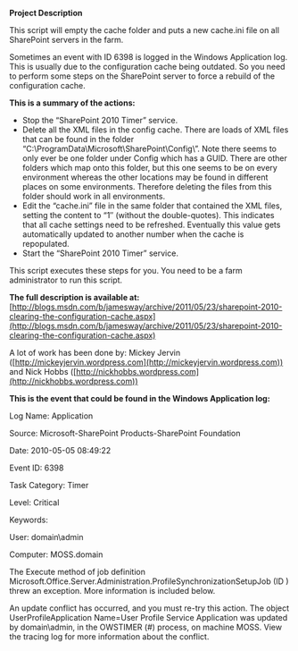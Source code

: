 **Project Description**

This script will empty the cache folder and puts a new cache.ini file on all SharePoint servers in the farm.

Sometimes an event with ID 6398 is logged in the Windows Application log. This is usually due to the configuration cache being outdated. So you need to perform some steps on the SharePoint server to force a rebuild of the configuration cache.

**This is a summary of the actions:**
* Stop the “SharePoint 2010 Timer” service.
* Delete all the XML files in the config cache. There are loads of XML files that can be found in the folder “C:\ProgramData\Microsoft\SharePoint\Config\”. Note there seems to only ever be one folder under Config which has a GUID. There are other folders which map onto this folder, but this one seems to be on every environment whereas the other locations may be found in different places on some environments. Therefore deleting the files from this folder should work in all environments.
* Edit the “cache.ini” file in the same folder that contained the XML files, setting the content to “1″ (without the double-quotes). This indicates that all cache settings need to be refreshed. Eventually this value gets automatically updated to another number when the cache is repopulated.
* Start the “SharePoint 2010 Timer” service.

This script executes these steps for you. You need to be a farm administrator to run this script.

**The full description is available at:**
[http://blogs.msdn.com/b/jamesway/archive/2011/05/23/sharepoint-2010-clearing-the-configuration-cache.aspx](http://blogs.msdn.com/b/jamesway/archive/2011/05/23/sharepoint-2010-clearing-the-configuration-cache.aspx)

A lot of work has been done by: Mickey Jervin ([http://mickeyjervin.wordpress.com](http://mickeyjervin.wordpress.com)) and Nick Hobbs ([http://nickhobbs.wordpress.com](http://nickhobbs.wordpress.com))

**This is the event that could be found in the Windows Application log:**

Log Name:      Application

Source:        Microsoft-SharePoint Products-SharePoint Foundation

Date:          2010-05-05 08:49:22

Event ID:      6398

Task Category: Timer

Level:         Critical

Keywords:     

User:          domain\admin

Computer:      MOSS.domain



The Execute method of job definition Microsoft.Office.Server.Administration.ProfileSynchronizationSetupJob (ID <GUID>) threw an exception. More information is included below.

An update conflict has occurred, and you must re-try this action. The object UserProfileApplication Name=User Profile Service Application was updated by domain\admin, in the OWSTIMER (#) process, on machine MOSS.  View the tracing log for more information about the conflict.
